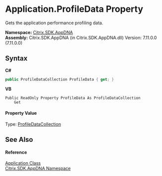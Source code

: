 # Application.ProfileData Property 
 

Gets the application performance profiling data.

**Namespace:**&nbsp;[Citrix.SDK.AppDNA](index.md)<br />**Assembly:**&nbsp;Citrix.SDK.AppDNA (in Citrix.SDK.AppDNA.dll) Version: 7.11.0.0 (7.11.0.0)

## Syntax

**C#**
```csharp
public ProfileDataCollection ProfileData { get; }
```

**VB**
```vbnet
Public ReadOnly Property ProfileData As ProfileDataCollection
	Get
```


#### Property Value
Type: <a href="4f5aa322-74fa-4cf6-d98b-a4d07ecb2699">ProfileDataCollection</a>

## See Also


#### Reference
<a href="1779bfff-4b29-0f26-8a09-10acdd530bbc">Application Class</a><br /><a href="fe2d265b-410b-8b11-1eb4-a790e0b062bf">Citrix.SDK.AppDNA Namespace</a><br />
